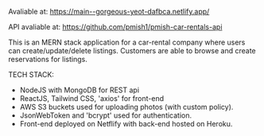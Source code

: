 Avaliable at: https://main--gorgeous-yeot-dafbca.netlify.app/

API avaliable at: https://github.com/pmish1/pmish-car-rentals-api

This is an MERN stack application for a car-rental company where users can create/update/delete listings. Customers are able to browse and create reservations for listings. 

TECH STACK:
- NodeJS with MongoDB for REST api
- ReactJS, Tailwind CSS, 'axios' for front-end
- AWS S3 buckets used for uploading photos (with custom policy). 
- JsonWebToken and 'bcrypt' used for authentication.
- Front-end deployed on Netflify with back-end hosted on Heroku. 
